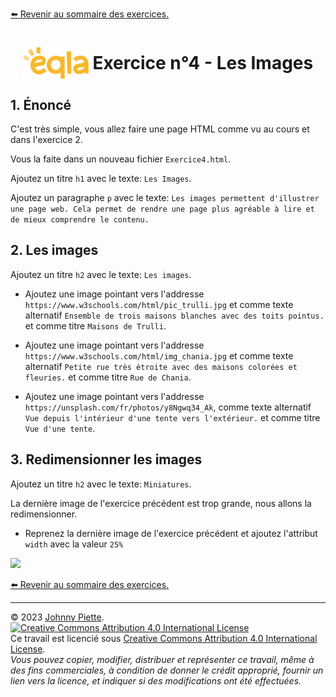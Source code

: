 [:arrow_left: Revenir au sommaire des exercices.](/Exercices/README.md#exercices)
<h1 id="exercice4" style="display: flex; align-items: center; justify-content: center;">
    <img src="/Images/Eqla.png" style="height:50px" alt="Logo d'Eqla">
    &nbsp;Exercice n°4 - Les Images
</h1>


## 1. Énoncé
C'est très simple, vous allez faire une page HTML comme vu au cours et dans l'exercice 2.

Vous la faite dans un nouveau fichier `Exercice4.html`.

Ajoutez un titre `h1` avec le texte: `Les Images`.

Ajoutez un paragraphe `p` avec le texte: `Les images permettent d'illustrer une page web. Cela permet de rendre une page plus agréable à lire et de mieux comprendre le contenu.`

## 2. Les images
Ajoutez un titre `h2` avec le texte: `Les images`.

- Ajoutez une image pointant vers l'addresse `https://www.w3schools.com/html/pic_trulli.jpg` et comme texte alternatif `Ensemble de trois maisons blanches avec des toits pointus.` et comme titre `Maisons de Trulli`.

- Ajoutez une image pointant vers l'addresse `https://www.w3schools.com/html/img_chania.jpg` et comme texte alternatif `Petite rue très étroite avec des maisons colorées et fleuries.` et comme titre `Rue de Chania`.

- Ajoutez une image pointant vers l'addresse `https://unsplash.com/fr/photos/y8Ngwq34_Ak`, comme texte alternatif `Vue depuis l'intérieur d'une tente vers l'extérieur.` et comme titre `Vue d'une tente`.

## 3. Redimensionner les images
Ajoutez un titre `h2` avec le texte: `Miniatures`.

La dernière image de l'exercice précédent est trop grande, nous allons la redimensionner.

- Reprenez la dernière image de l'exercice précédent et ajoutez l'attribut `width` avec la valeur `25%`
<img src="https://raw.githubusercontent.com/ZamBoyle/Eqla_HTML/master/Exercices/Images/tente.png" width="25%">



[:arrow_left: Revenir au sommaire des exercices.](/Exercices/README.md#exercices)

---
&copy; 2023 [Johnny Piette](https://github.com/ZamBoyle).  
[![Creative Commons Attribution 4.0 International License](https://i.creativecommons.org/l/by/4.0/88x31.png)](https://creativecommons.org/licenses/by/4.0/)  
Ce travail est licencié sous [Creative Commons Attribution 4.0 International License](https://creativecommons.org/licenses/by/4.0/).   
_Vous pouvez copier, modifier, distribuer et représenter ce travail, même à des fins commerciales, à condition de donner le crédit approprié, fournir un lien vers la licence, et indiquer si des modifications ont été effectuées._